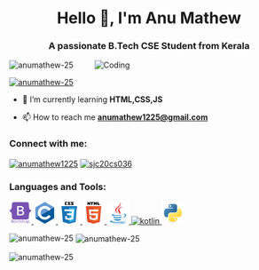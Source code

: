 <h1 align="center">Hello 👋, I'm Anu Mathew</h1>
<h3 align="center">A passionate B.Tech CSE Student from Kerala</h3>
<img align="right" alt="Coding" width="350" src="https://res.cloudinary.com/practicaldev/image/fetch/s--O0u1bNHs--/c_limit%2Cf_auto%2Cfl_progressive%2Cq_66%2Cw_880/https://miro.medium.com/max/1400/0%2APXf5ge7QCN9Ga_CL.gif">

<p align="left"> <img src="https://komarev.com/ghpvc/?username=anumathew-25&label=Profile%20views&color=0e75b6&style=flat" alt="anumathew-25" /> </p>

<p align="left"> <a href="https://github.com/ryo-ma/github-profile-trophy"><img src="https://github-profile-trophy.vercel.app/?username=anumathew-25" alt="anumathew-25" /></a> </p>

- 🌱 I’m currently learning **HTML,CSS,JS**

- 📫 How to reach me **anumathew1225@gmail.com**

<h3 align="left">Connect with me:</h3>
<p align="left">
<a href="https://linkedin.com/in/anumathew1225" target="blank"><img align="center" src="https://raw.githubusercontent.com/rahuldkjain/github-profile-readme-generator/master/src/images/icons/Social/linked-in-alt.svg" alt="anumathew1225" height="30" width="40" /></a>
<a href="https://www.codechef.com/users/sjc20cs036" target="blank"><img align="center" src="https://cdn.jsdelivr.net/npm/simple-icons@3.1.0/icons/codechef.svg" alt="sjc20cs036" height="30" width="40" /></a>
</p>

<h3 align="left">Languages and Tools:</h3>
<p align="left"> <a href="https://getbootstrap.com" target="_blank" rel="noreferrer"> <img src="https://raw.githubusercontent.com/devicons/devicon/master/icons/bootstrap/bootstrap-plain-wordmark.svg" alt="bootstrap" width="40" height="40"/> </a> <a href="https://www.cprogramming.com/" target="_blank" rel="noreferrer"> <img src="https://raw.githubusercontent.com/devicons/devicon/master/icons/c/c-original.svg" alt="c" width="40" height="40"/> </a> <a href="https://www.w3schools.com/css/" target="_blank" rel="noreferrer"> <img src="https://raw.githubusercontent.com/devicons/devicon/master/icons/css3/css3-original-wordmark.svg" alt="css3" width="40" height="40"/> </a> <a href="https://www.w3.org/html/" target="_blank" rel="noreferrer"> <img src="https://raw.githubusercontent.com/devicons/devicon/master/icons/html5/html5-original-wordmark.svg" alt="html5" width="40" height="40"/> </a> <a href="https://www.java.com" target="_blank" rel="noreferrer"> <img src="https://raw.githubusercontent.com/devicons/devicon/master/icons/java/java-original.svg" alt="java" width="40" height="40"/> </a> <a href="https://kotlinlang.org" target="_blank" rel="noreferrer"> <img src="https://www.vectorlogo.zone/logos/kotlinlang/kotlinlang-icon.svg" alt="kotlin" width="40" height="40"/> </a> <a href="https://www.python.org" target="_blank" rel="noreferrer"> <img src="https://raw.githubusercontent.com/devicons/devicon/master/icons/python/python-original.svg" alt="python" width="40" height="40"/> </a> </p>

<p><img align="left" src="https://github-readme-stats.vercel.app/api/top-langs?username=anumathew-25&show_icons=true&locale=en&layout=compact" alt="anumathew-25" /></p>

<p>&nbsp;<img align="center" src="https://github-readme-stats.vercel.app/api?username=anumathew-25&show_icons=true&locale=en" alt="anumathew-25" /></p>

<p><img align="center" src="https://github-readme-streak-stats.herokuapp.com/?user=anumathew-25&" alt="anumathew-25" /></p>

